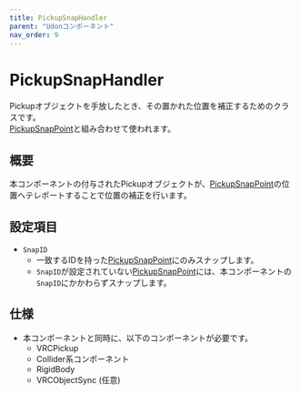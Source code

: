 ```yaml
---
title: PickupSnapHandler
parent: "Udonコンポーネント"
nav_order: 9
---
```


# PickupSnapHandler

Pickupオブジェクトを手放したとき、その置かれた位置を補正するためのクラスです。  
[PickupSnapPoint]と組み合わせて使われます。

## 概要

本コンポーネントの付与されたPickupオブジェクトが、[PickupSnapPoint]の位置へテレポートすることで位置の補正を行います。

## 設定項目

- `SnapID`
  - 一致するIDを持った[PickupSnapPoint]にのみスナップします。
  - `SnapID`が設定されていない[PickupSnapPoint]には、本コンポーネントの`SnapID`にかかわらずスナップします。

## 仕様
- 本コンポーネントと同時に、以下のコンポーネントが必要です。
  - VRCPickup
  - Collider系コンポーネント
  - RigidBody
  - VRCObjectSync (任意)



[PickupSnapPoint]: /docs/udon/PickupSnapPoint/

